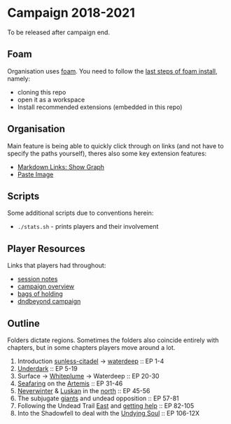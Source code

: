 # Campaign 2018-2021
To be released after campaign end.

## Foam
Organisation uses [foam](https://foambubble.github.io/foam/).
You need to follow the [last steps of foam install](https://foambubble.github.io/foam/#getting-started), namely:
- cloning this repo
- open it as a workspace
- Install recommended extensions (embedded in this repo)

## Organisation
Main feature is being able to quickly click through on links (and not have to specify the paths yourself), theres also some key extension features:

- [Markdown Links: Show Graph](https://marketplace.visualstudio.com/items?itemName=tchayen.markdown-links)
- [Paste Image](https://marketplace.visualstudio.com/items?itemName=mushan.vscode-paste-image)

## Scripts
Some additional scripts due to conventions herein:

- `./stats.sh` - prints players and their involvement

## Player Resources
Links that players had throughout:

- [session notes](https://paper.dropbox.com/doc/Session-Notes-0oWR0cmuMrCW4LKxswa5n)
- [campaign overview](https://paper.dropbox.com/doc/Underdark-Underhandedness-ChiGXnq0KQmXRT80U5E52)
- [bags of holding](https://paper.dropbox.com/doc/Bag-of-Holding-hGxQwKOHsxgVkM1sjQnrX)
- [dndbeyond campaign](https://www.dndbeyond.com/campaigns/156017)

## Outline
Folders dictate regions. Sometimes the folders also coincide entirely with chapters, but in some chapters players move around a lot.

1. Introduction [sunless-citadel](./waterdeep-waterdeep/sunless-citadel.md) -> [waterdeep](./waterdeep) :: EP 1-4
2. [Underdark](./underdark) :: EP 5-19
3. Surface -> [Whiteplume](./whiteplume) -> Waterdeep :: EP 20-30
4. [Seafaring](./seaofbones) on the [Artemis](./seaofbones/artemis.md) :: EP 31-46
5. [Neverwinter](./north/neverwinter.md) & [Luskan](./north/luskan.md) in the [north](./north) :: EP 45-56
6. The subjugate [giants](./spine) and undead opposition :: EP 57-81
7. Following the Undead Trail [East](./east) and [getting help](./factions/silver-helix.md) :: EP 82-105
8. Into the Shadowfell to deal with the [Undying Soul](./factions/undying-soul.md) :: EP 106-12X
